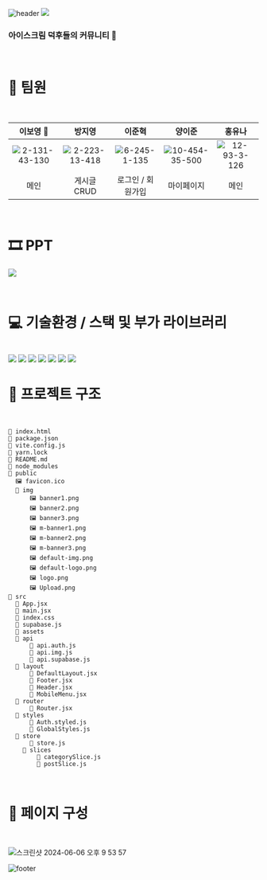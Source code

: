 ![header](https://capsule-render.vercel.app/api?type=wave&color=D5E0FC)
<a href="https://cream2.vercel.app/"><img src="https://ifh.cc/g/yGy6qL.png"></a>
### 아이스크림 덕후들의 커뮤니티 🍦
<br/>

# 👥 팀원
<br>

이보영 👑|방지영|이준혁|양이준|홍유나|
|:---:|:---:|:---:|:---:|:---:|
|![2-131-43-130](https://github.com/osoon9295/cream/assets/119604616/23713ba6-c60d-41c3-892e-dbfd16e8d145)|![2-223-13-418](https://github.com/osoon9295/cream/assets/119604616/bde80794-97ff-4ee7-a2c7-6921901a01f3)|![6-245-1-135](https://github.com/osoon9295/cream/assets/119604616/5d78af98-841e-4ea6-aa08-979de8b43d2b)|![10-454-35-500](https://github.com/osoon9295/cream/assets/119604616/8748463c-9a13-4708-89d2-a66210a26016)|![12-93-3-126](https://github.com/osoon9295/cream/assets/119604616/cc394ee5-862e-440e-97d7-9d4cca9ca0dc)|
|메인|게시글 CRUD|로그인 / 회원가입|마이페이지|메인|

<br>

# 🎞 PPT

<a href="https://file.notion.so/f/f/83c75a39-3aba-4ba4-a792-7aefe4b07895/37d16db1-378b-4fba-8947-0c59770efb11/A09_%E1%84%80%E1%85%AE%E1%84%80%E1%85%AE%E1%84%8F%E1%85%A9%E1%86%AB_PPT.pdf?id=0bfc8742-e894-46de-9b87-9e1e4121cf29&table=block&spaceId=83c75a39-3aba-4ba4-a792-7aefe4b07895&expirationTimestamp=1717819200000&signature=oCPTMjfyujsVP_Ud9F4xxkUyO_D2zpF_qH9vg6JZLl0&downloadName=A09_%E1%84%80%E1%85%AE%E1%84%80%E1%85%AE%E1%84%8F%E1%85%A9%E1%86%AB_PPT.pdf"><img src="https://ifh.cc/g/20sgm3.jpg" ></a>

<br>


# 💻 기술환경 / 스택 및 부가 라이브러리
<br>
<img src="https://img.shields.io/badge/VITE-646CFF?style=for-the-badge&logo=vite&logoColor=white">
<img src="https://img.shields.io/badge/React-61DAFB?style=for-the-badge&logo=react&logoColor=white">
<img src="https://img.shields.io/badge/REACT_ROUTER-CA4245?style=for-the-badge&logo=reactrouter&logoColor=white">
<img src="https://img.shields.io/badge/STYLED-COMPONENTS-DB7093?style=for-the-badge&logo=styledcomponents&logoColor=white">
<img src="https://img.shields.io/badge/REDUX-764ABC?style=for-the-badge&logo=redux&logoColor=white">
<img src="https://img.shields.io/badge/SUPABASE-3FCF8E?style=for-the-badge&logo=supabase&logoColor=white">
<img src="https://img.shields.io/badge/VERCEL-000000?style=for-the-badge&logo=vercel&logoColor=white">


<br>

 
# 🔗 프로젝트 구조
<br>

```
📄 index.html
📄 package.json
📄 vite.config.js
📄 yarn.lock
📄 README.md
📁 node_modules
📁 public
  🖼 favicon.ico
  📁 img
      🖼 banner1.png
      🖼 banner2.png
      🖼 banner3.png
      🖼 m-banner1.png
      🖼 m-banner2.png
      🖼 m-banner3.png
      🖼 default-img.png
      🖼 default-logo.png
      🖼 logo.png
      🖼 Upload.png
📁 src
  📄 App.jsx
  📄 main.jsx
  📄 index.css
  📄 supabase.js
  📁 assets
  📁 api
      📄 api.auth.js
      📄 api.img.js
      📄 api.supabase.js
  📁 layout
      📄 DefaultLayout.jsx
      📄 Footer.jsx
      📄 Header.jsx
      📄 MobileMenu.jsx
  📁 router
      📄 Router.jsx
  📁 styles
      📄 Auth.styled.js
      📄 GlobalStyles.js
  📁 store
      📄 store.js
    📁 slices
        📄 categorySlice.js
        📄 postSlice.js
```
<br>

# 📂 페이지 구성
<br>

![스크린샷 2024-06-06 오후 9 53 57](https://github.com/osoon9295/cream/assets/119604616/ffe69cd9-91df-4279-8aec-332c05235713)




![footer](https://capsule-render.vercel.app/api?section=footer&type=wave&color=D5E0FC)


